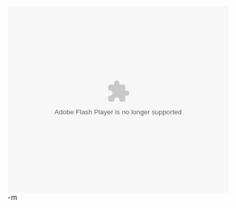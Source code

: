 <object classid="clsid:D27CDB6E-AE6D-11cf-96B8-444553540000" width="437" height="370" id="viddler"><param name="movie" value="http://www.viddler.com/player/4259f4fb/" /><param name="allowScriptAccess" value="always" /><param name="allowFullScreen" value="true" /><embed src="http://www.viddler.com/player/4259f4fb/" width="437" height="370" type="application/x-shockwave-flash" allowScriptAccess="always" allowFullScreen="true" name="viddler" ></embed></object><br/>
-m